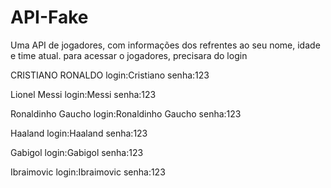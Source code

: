 # API-Fake

Uma API de jogadores, com informações dos refrentes ao seu nome, idade e time atual.
para acessar o jogadores, precisara do login


CRISTIANO RONALDO
login:Cristiano
senha:123

Lionel Messi
login:Messi
senha:123

Ronaldinho Gaucho
login:Ronaldinho Gaucho
senha:123

Haaland
login:Haaland
senha:123

Gabigol
login:Gabigol
senha:123

Ibraimovic
login:Ibraimovic
senha:123
